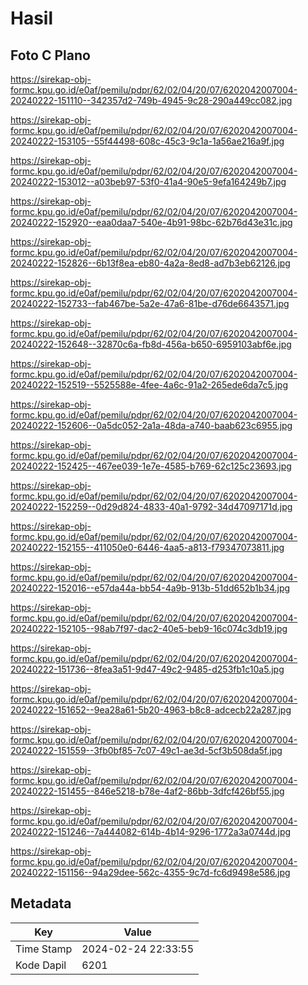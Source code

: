 # Hasil

## Foto C Plano

https://sirekap-obj-formc.kpu.go.id/e0af/pemilu/pdpr/62/02/04/20/07/6202042007004-20240222-151110--342357d2-749b-4945-9c28-290a449cc082.jpg

https://sirekap-obj-formc.kpu.go.id/e0af/pemilu/pdpr/62/02/04/20/07/6202042007004-20240222-153105--55f44498-608c-45c3-9c1a-1a56ae216a9f.jpg

https://sirekap-obj-formc.kpu.go.id/e0af/pemilu/pdpr/62/02/04/20/07/6202042007004-20240222-153012--a03beb97-53f0-41a4-90e5-9efa164249b7.jpg

https://sirekap-obj-formc.kpu.go.id/e0af/pemilu/pdpr/62/02/04/20/07/6202042007004-20240222-152920--eaa0daa7-540e-4b91-98bc-62b76d43e31c.jpg

https://sirekap-obj-formc.kpu.go.id/e0af/pemilu/pdpr/62/02/04/20/07/6202042007004-20240222-152826--6b13f8ea-eb80-4a2a-8ed8-ad7b3eb62126.jpg

https://sirekap-obj-formc.kpu.go.id/e0af/pemilu/pdpr/62/02/04/20/07/6202042007004-20240222-152733--fab467be-5a2e-47a6-81be-d76de6643571.jpg

https://sirekap-obj-formc.kpu.go.id/e0af/pemilu/pdpr/62/02/04/20/07/6202042007004-20240222-152648--32870c6a-fb8d-456a-b650-6959103abf6e.jpg

https://sirekap-obj-formc.kpu.go.id/e0af/pemilu/pdpr/62/02/04/20/07/6202042007004-20240222-152519--5525588e-4fee-4a6c-91a2-265ede6da7c5.jpg

https://sirekap-obj-formc.kpu.go.id/e0af/pemilu/pdpr/62/02/04/20/07/6202042007004-20240222-152606--0a5dc052-2a1a-48da-a740-baab623c6955.jpg

https://sirekap-obj-formc.kpu.go.id/e0af/pemilu/pdpr/62/02/04/20/07/6202042007004-20240222-152425--467ee039-1e7e-4585-b769-62c125c23693.jpg

https://sirekap-obj-formc.kpu.go.id/e0af/pemilu/pdpr/62/02/04/20/07/6202042007004-20240222-152259--0d29d824-4833-40a1-9792-34d47097171d.jpg

https://sirekap-obj-formc.kpu.go.id/e0af/pemilu/pdpr/62/02/04/20/07/6202042007004-20240222-152155--411050e0-6446-4aa5-a813-f79347073811.jpg

https://sirekap-obj-formc.kpu.go.id/e0af/pemilu/pdpr/62/02/04/20/07/6202042007004-20240222-152016--e57da44a-bb54-4a9b-913b-51dd652b1b34.jpg

https://sirekap-obj-formc.kpu.go.id/e0af/pemilu/pdpr/62/02/04/20/07/6202042007004-20240222-152105--98ab7f97-dac2-40e5-beb9-16c074c3db19.jpg

https://sirekap-obj-formc.kpu.go.id/e0af/pemilu/pdpr/62/02/04/20/07/6202042007004-20240222-151736--8fea3a51-9d47-49c2-9485-d253fb1c10a5.jpg

https://sirekap-obj-formc.kpu.go.id/e0af/pemilu/pdpr/62/02/04/20/07/6202042007004-20240222-151652--9ea28a61-5b20-4963-b8c8-adcecb22a287.jpg

https://sirekap-obj-formc.kpu.go.id/e0af/pemilu/pdpr/62/02/04/20/07/6202042007004-20240222-151559--3fb0bf85-7c07-49c1-ae3d-5cf3b508da5f.jpg

https://sirekap-obj-formc.kpu.go.id/e0af/pemilu/pdpr/62/02/04/20/07/6202042007004-20240222-151455--846e5218-b78e-4af2-86bb-3dfcf426bf55.jpg

https://sirekap-obj-formc.kpu.go.id/e0af/pemilu/pdpr/62/02/04/20/07/6202042007004-20240222-151246--7a444082-614b-4b14-9296-1772a3a0744d.jpg

https://sirekap-obj-formc.kpu.go.id/e0af/pemilu/pdpr/62/02/04/20/07/6202042007004-20240222-151156--94a29dee-562c-4355-9c7d-fc6d9498e586.jpg


## Metadata

| Key        | Value               |
| ---------- | ------------------- |
| Time Stamp | 2024-02-24 22:33:55 |
| Kode Dapil | 6201                |



